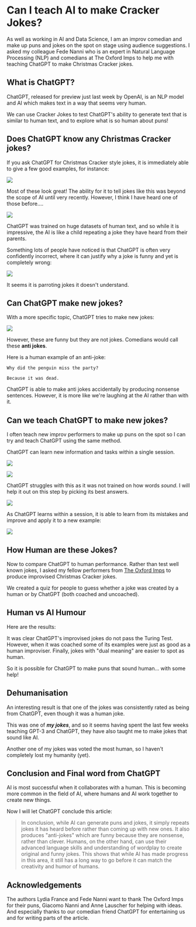 # Can I teach AI to make Cracker Jokes?

As well as working in AI and Data Science, I am an improv comedian and make up puns and jokes on the spot on stage using audience suggestions. I asked my colleague Fede Nanni who is an expert in Natural Language Processing (NLP) and comedians at The Oxford Imps to help me with teaching ChatGPT to make Christmas Cracker jokes.

## What is ChatGPT?

ChatGPT, released for preview just last week by OpenAI, is an NLP model and AI which makes text in a way that seems very human.

We can use Cracker Jokes to test ChatGPT's ability to generate text that is similar to human text, and to explore what is so human about puns!

## Does ChatGPT know any Christmas Cracker jokes?

If you ask ChatGPT for Christmas Cracker style jokes, it is immediately able to give a few good examples, for instance:

![](https://raw.githubusercontent.com/LydiaFrance/ChristmasCrackerAI/main/svg/OriginalJokes.svg?sanitize=true)



Most of these look great! The ability for it to tell jokes like this was beyond the scope of AI until very recently. However, I think I have heard one of those before....

![](https://raw.githubusercontent.com/LydiaFrance/ChristmasCrackerAI/main/svg/CrackerJokesFromChatGPT.svg?sanitize=true)

ChatGPT was trained on huge datasets of human text, and so while it is impressive, the AI is like a child repeating a joke they have heard from their parents.

Something lots of people have noticed is that ChatGPT is often very confidently incorrect, where it can justify why a joke is funny and yet is completely wrong:

![](https://raw.githubusercontent.com/LydiaFrance/ChristmasCrackerAI/main/svg/FrostbiteExplain.svg?sanitize=true)

It seems it is parroting jokes it doesn't understand.

## Can ChatGPT make new jokes?

With a more specific topic, ChatGPT tries to make new jokes:

![](https://raw.githubusercontent.com/LydiaFrance/ChristmasCrackerAI/main/svg/ChristmasTreeJokes.svg?sanitize=true)

However, these are funny but they are not jokes. Comedians would call these **anti jokes**. 

Here is a human example of an anti-joke:

`Why did the penguin miss the party?`

`Because it was dead.`

ChatGPT is able to make anti jokes accidentally by producing nonsense sentences. However, it is more like we're laughing at the AI rather than with it.

## Can we teach ChatGPT to make new jokes?


I often teach new improv performers to make up puns on the spot so I can try and teach ChatGPT using the same method. 

ChatGPT can learn new information and tasks within a single session. 

![](https://raw.githubusercontent.com/LydiaFrance/ChristmasCrackerAI/main/svg/Learning01.svg?sanitize=true)

![](https://raw.githubusercontent.com/LydiaFrance/ChristmasCrackerAI/main/svg/Learning02.svg?sanitize=true)

ChatGPT struggles with this as it was not trained on how words *sound*. I will help it out on this step by picking its best answers. 

![](https://raw.githubusercontent.com/LydiaFrance/ChristmasCrackerAI/main/svg/Learning03.svg?sanitize=true)

As ChatGPT learns within a session, it is able to learn from its mistakes and improve and apply it to a new example:

![](https://raw.githubusercontent.com/LydiaFrance/ChristmasCrackerAI/main/svg/Learning04.svg?sanitize=true)


## How Human are these Jokes?

Now to compare ChatGPT to human performance. Rather than test well known jokes, I asked my fellow performers from [The Oxford Imps](theoxfordimps.com) to produce improvised Christmas Cracker jokes.

We created a quiz for people to guess whether a joke was created by a human or by ChatGPT (both coached and uncoached).

## Human vs AI Humour

Here are the results:



It was clear ChatGPT's improvised jokes do not pass the Turing Test. However, when it was coached some of its examples were just as good as a human improviser. Finally, jokes with "dual meaning" are easier to spot as human. 

So it is possible for ChatGPT to make puns that sound human... with some help!

## Dehumanisation

An interesting result is that one of the jokes was consistently rated as being from ChatGPT, even though it was a human joke.

This was one of ***my jokes***, and so it seems having spent the last few weeks teaching GPT-3 and ChatGPT, they have also taught me to make jokes that sound like AI.

Another one of my jokes was voted the most human, so I haven't completely lost my humanity (yet).

## Conclusion and Final word from ChatGPT

AI is most successful when it collaborates with a human. This is becoming more common in the field of AI, where humans and AI work together to create new things.

Now I will let ChatGPT conclude this article:


> In conclusion, while AI can generate puns and jokes, it simply repeats jokes it has heard before rather than coming up with new ones. It also produces "anti-jokes" which are funny because they are nonsense, rather than clever. Humans, on the other hand, can use their advanced language skills and understanding of wordplay to create original and funny jokes. This shows that while AI has made progress in this area, it still has a long way to go before it can match the creativity and humor of humans.

## Acknowledgements

The authors Lydia France and Fede Nanni want to thank The Oxford Imps for their puns, Giacomo Nanni and Anne Lauscher for helping with ideas. And especially thanks to our comedian friend ChatGPT for entertaining us and for writing parts of the article. 
